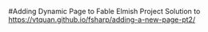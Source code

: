 #Adding Dynamic Page to Fable Elmish
Project Solution to https://vtquan.github.io/fsharp/adding-a-new-page-pt2/
